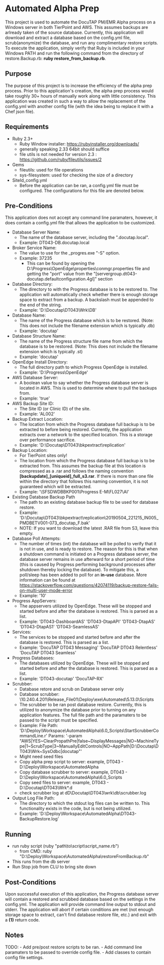 # Automated Alpha Prep
This project is used to automate the DocuTAP PM/EMR Alpha process on a Windows 
server in both TierPoint and AWS. This assumes backups are arlready taken of the 
source database. Currently, this application will download and 
extract a database based on the config.yml file, scrub(anonymize) the database, 
and run any complimentary restore scripts. To execute the application, simply 
verify that Ruby is included in your Windows PATH and run the following command 
from the directory of restore.Backup.rb: 
**ruby restore_from_backup.rb**.

## Purpose
The purpose of this project is to increase the efficiency of the alpha prep
process. Prior to this application's creation, the alpha prep process would take 
roughly 30+ hours of manually work along with little consistency. This 
application was created in such a way to allow the replacement of the config.yml
with another config file (with the idea being to replace it with a Chef json 
file).  

## Requirements
- Ruby 2.3+
    - Ruby Window installer: https://rubyinstaller.org/downloads/
    - generally speaking 2.33 64bit should suffice
    - file utils is not needed for version 2.3 : https://github.com/ruby/fileutils/issues/2 
- Gems
    - fileutils: used for file operations
    - sys-filesystem: used for checking the size of a directory
- SiteId_config.yml
    - Before the application can be ran, a config.yml file must be configured. 
      The configurations for this file are denoted below.
      
## Pre-Conditions
This application does not accept any command line paramaters, however, it does 
contain a config.yml file that allows the application to be customized.

- Database Server Name:
    - The name of the database server, including the ".docutap.local".
    - Example: DT043-DB.docutap.local
- Broker Service Name:
    - The value to use for the _progres.exe "-S" option.
    - Example: 37235
        - This can be found by opening
          the D:\Progress\OpenEdge\properties\conmgr.properties file and 
          getting the "port" value from the
          "[servergroup.dt043-docutap.defaultconfiguration.4gl]" section
- Database Directory:
    - The directory to with the Progress database is to be restored to. The 
      application will automatically check whether there is enough storage space
      to extract from a backup. A backslash must be appended to the end of the 
      string. 
    - Example: 'D:\Docutap\DT043\Wrk\DB\'
- Database Name:
    - The name of the Progress database which is to be restored. (Note: This 
      does not include the filename extension which is typically .db)
    - Example: 'docutap'
- Database Structure Name:
    - The name of the Progress structure file name from which the database is to
      be restored. (Note: This does not include the filename extension which is 
      typically .st)
    - Example: 'docutap'
- OpenEdge Install Directory:
    - The full directory path to which Progress OpenEdge is installed.
    - Example: 'D:\Progress\OpenEdge\'
- AWS Database Server:
    - A boolean value to say whether the Progress database server is located in 
      AWS. This is used to determine where to pull the backups from.
    - Example: 'true'
- AWS Backup Site ID:
    - The Site ID (or Clinic ID) of the site.
    - Example: 'AL002'
- Backup Extract Location:
    - The location from which the Progress database full backup is to be
      extracted to before being restored. Currently, the application extracts 
      over a network to the specified location. This is a storage over 
      performance sacrifice.
    - Example: 'D:\Docutap\DT043\bkpextract\replication\'
- Backup Location:
    - For TierPoint sites only!
    - The location from which the Progress database full backup is to be 
      extracted from. This assumes the backup file at this location is 
      compressed as a .rar and follows the naming convention 
      **[backupdate]_[uniqueid]_full_s3.rar**. If there is more than one file 
      within the directory that follows this naming convention, it is not 
      guaranteed which will be extracted.
    - Example: '\\SFSDWDBBKP001\Progress E-M\FL027\AI\'
- Existing Database Backup Path
    - The path to an existing database backup file to be used for database restore.
    - Example: 'D:\Docutap\DT043\bkpextract\replication\20190504_221215_IN005_PMDBETV001-073_docutap_F.bak'
    - NOTE: If you want to download the latest .RAR file from S3, leave this empty.
- Database Poll Attempts: 
    - The number of times (int) the database will be polled to verify that it is
      not in use, and is ready to restore. The reason for this is that when a 
      shutdown command is initiated on a Progress database server, the database 
      server remains in use afterward for a short period of time (this is caused
      by Progress performing background processes after shutdown thereby locking
      the database). To mitigate this, a poll/sleep has been added to poll for 
      an **in-use** database. More information can be found at 
      https://stackoverflow.com/questions/42074119/backup-restore-fails-on-multi-user-mode-error
    - Example: '10'
- Progress AppServers: 
    - The appservers utilized by OpenEdge. These will be stopped and started 
      before and after the database is restored. This is parsed as a list.
    - Example: 'DT043-DashboardAS'
               'DT043-DtapAPI'
               'DT043-DtapAS'
               'DT043-DtapAS1'
               'DT043-SeamlessAS'
- Services:
    - The services to be stopped and started before and after the database is
      restored. This is parsed as a list.
    - Example: 'DocuTAP DT043 Messaging'
               'DocuTAP DT043 Relentless'
               'DocuTAP DT043 Seamless'
- Progress Databases: 
    - The databases utilized by OpenEdge. These will be stopped and started 
      before and after the database is restored. This is parsed as a list.
    - Example: 'DT043-docutap'
               'DocuTAP-RX'
- Scrubber: 
    - Database retore and scrub on Database server only
    - Database scrubber: \\10.240.4.201\Release_File01\Deploy\exe\Automated\5.13.0\Scripts
    - The scrubber to be ran post database restore. Currently, this is utilized 
      to anonymize the database prior to turning on any application features. 
      The full file path and the paramaters to be passed to the script must be 
      specified.
    - Example: File Path: 'D:\Deploy\Workspace\AutomatedAlpha\6.0_Scripts\StartScrubberCommandLine.r'
               Params: '-param "AWS|YES\~ClearPropathPre|false\~DisplayMessages|NO~MachineType|1\~ScrubType|3\~ManuallyEditControls|NO\~AppPath|D:\Docutap\DT043\Wrk\~SysOdbc|docutap"'
    - Might need seed files
    - Copy alpha prep script to server: example, DT043 - D:\Deploy\Workspace\AutomatedAlpha
    - Copy database scrubber to server: example, DT043 - D:\Deploy\Workspace\AutomatedAlpha\6.0_Scripts
    - Copy seed files to server: example, DT043 - D:\Docutap\DT043\Wrk\*.d
    - check scrubber log at dD\Docutap\DT043\wrk\db\scrubber.log
- Output Log File Path:
    - The directory to which the stdout log files can be written to. This 
      functionality exists in the code, but is not being utilized. 
    - Example: 'D:\Deploy\Workspace\AutomatedAlpha\DT043-BackupRestore.log'

## Running
- run ruby script (ruby "path\to\script\script_name.rb")
	- from CMD: ruby "D:\Deploy\Workspace\AutomatedAlpha\restoreFromBackup.rb"
- This runs from the db server
- Run Stop job from CLU to bring site down

## Post-Conditions
Upon successful execution of this application, the Progress database server will 
contain a restored and scrubbed database based on the settings in the 
config.yml. The application will provide command line output to stdout and 
stderr. The application will abort if certain conditions are met (not enough 
storage space to extract, can't find database restore file, etc.) and exit with 
a **(1)** return code.

## Notes
TODO:
    - Add pre/post restore scripts to be ran.
    - Add command line paramaters to be passed to override config file.
    - Add classes to contain config file settings.
